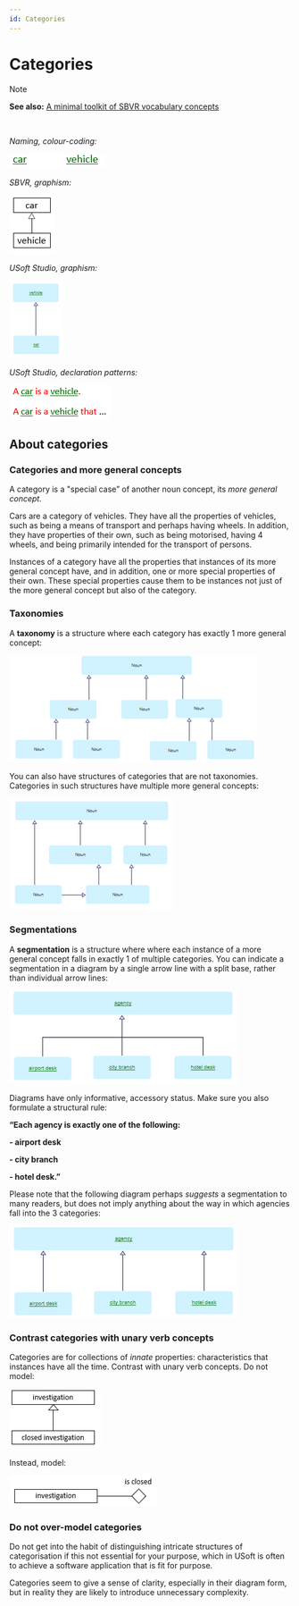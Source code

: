 ```yaml
---
id: Categories
---
```


# Categories

> [!NOTE]
> **See also:** [A minimal toolkit of SBVR vocabulary concepts](/docs/Business%20rules/Vocabulary%20concepts/A%20minimal%20toolkit%20of%20SBVR%20vocabulary%20concepts.md)

 

*Naming, colour-coding:*

![](./assets/c3281552-7c7f-48ae-814b-0578eae8123b.png)

*SBVR, graphism:*

![](./assets/952f3e7d-e4be-4bcd-8430-bcef1984f8e1.png)

*USoft Studio, graphism:*

![](./assets/38c399fc-4ce7-423f-9b2b-3e12612b387e.png)

*USoft Studio, declaration patterns:*

![](./assets/c15ef03d-dce1-4ff9-bedf-10b54d565595.png)

## About categories

### Categories and more general concepts

A category is a "special case” of another noun concept, its *more general concept.*

Cars are a category of vehicles. They have all the properties of vehicles, such as being a means of transport and perhaps having wheels. In addition, they have properties of their own, such as being motorised, having 4 wheels, and being primarily intended for the transport of persons.

Instances of a category have all the properties that instances of its more general concept have, and in addition, one or more special properties of their own. These special properties cause them to be instances not just of the more general concept but also of the category.

### Taxonomies

A **taxonomy** is a structure where each category has exactly 1 more general concept:

![](./assets/49bb4c32-9e4f-4fb1-94e1-b5e7a531fed6.png)

You can also have structures of categories that are not taxonomies. Categories in such structures have multiple more general concepts:

![](./assets/3544af98-31a5-42ef-b7b6-8b3ad87d7120.png)

### Segmentations

A **segmentation** is a structure where where each instance of a more general concept falls in exactly 1 of multiple categories. You can indicate a segmentation in a diagram by a single arrow line with a split base, rather than individual arrow lines:

![](./assets/6dd9af22-d6b6-48ea-9f73-369a8d1411a9.png)

Diagrams have only informative, accessory status. Make sure you also formulate a structural rule:

**“Each agency is exactly one of the following:**

**- airport desk**

**- city branch**

**- hotel desk.”**

Please note that the following diagram perhaps *suggests* a segmentation to many readers, but does not imply anything about the way in which agencies fall into the 3 categories:

![](./assets/e13e5397-2691-44be-a3f4-30a64cf4a4b8.png)

### Contrast categories with unary verb concepts

Categories are for collections of *innate* properties: characteristics that instances have all the time. Contrast with unary verb concepts. Do not model:

![](./assets/fe2c3ef9-3758-459a-abe3-3c0b0aee6d9e.png)

Instead, model:

![](./assets/94edb140-e437-4499-8995-922a1553d2f8.png)

### Do not over-model categories

Do not get into the habit of distinguishing intricate structures of categorisation if this not essential for your purpose, which in USoft is often to achieve a software application that is fit for purpose.

Categories seem to give a sense of clarity, especially in their diagram form, but in reality they are likely to introduce unnecessary complexity.